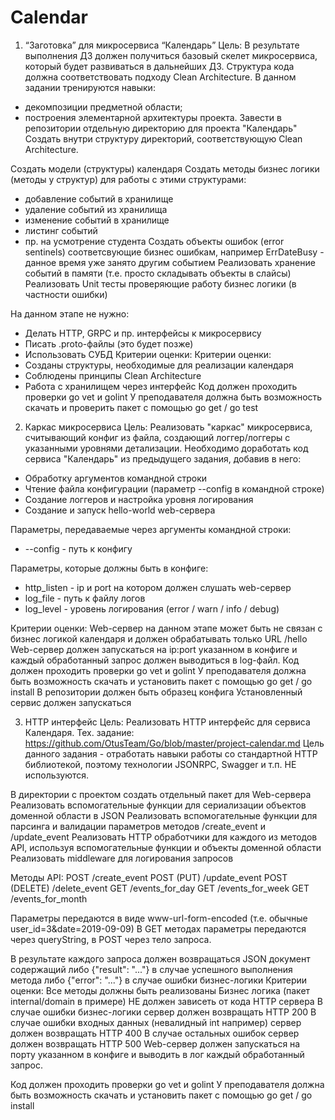 # Сalendar

1. “Заготовка” для микросервиса “Календарь”
Цель: В результате выполнения ДЗ должен получиться базовый скелет микросервиса, который будет развиваться в дальнейших ДЗ. Структура кода должна соответствовать подходу Clean Architecture. В данном задании тренируются навыки:
 - декомпозиции предметной области;
 - построения элементарной архитектуры проекта.
Завести в репозитории отдельную директорию для проекта "Календарь"
Создать внутри структуру директорий, соответствующую Clean Architecture.

Cоздать модели (структуры) календаря
Cоздать методы бизнес логики (методы у структур) для работы с этими структурами:
- добавление событий в хранилище
- удаление событий из хранилища
- изменение событий в хранилище
- листинг событий
- пр. на усмотрение студента
Создать объекты ошибок (error sentinels) соответсвующие бизнес ошибкам, например ErrDateBusy - данное время уже занято другим событием
Реализовать хранение событий в памяти (т.е. просто складывать объекты в слайсы)
Реализовать Unit тесты проверяющие работу бизнес логики (в частности ошибки)

На данном этапе не нужно:
- Делать HTTP, GRPC и пр. интерфейсы к микросервису
- Писать .proto-файлы (это будет позже)
- Использовать СУБД
Критерии оценки: Критерии оценки:
- Созданы структуры, необходимые для реализации календаря
- Соблюдены принципы Clean Architecture
- Работа с хранилищем через интерфейс 
Код должен проходить проверки go vet и golint
У преподавателя должна быть возможность скачать и проверить пакет с помощью go get / go test

2. Каркас микросервиса
Цель: Реализовать "каркас" микросервиса, считывающий конфиг из файла, создающий логгер/логгеры с указанными уровнями детализации.
Необходимо доработать код сервиса "Календарь" из предыдущего задания, добавив в него:

* Обработку аргументов командной строки
* Чтение файла конфигурации (параметр --config в командной строке)
* Создание логгеров и настройка уровня логирования
* Создание и запуск hello-world web-сервера

Параметры, передаваемые через аргументы командной строки:
* --config - путь к конфигу

Параметры, которые должны быть в конфиге:
* http_listen - ip и port на котором должен слушать web-сервер
* log_file - путь к файлу логов
* log_level - уровень логирования (error / warn / info / debug)

Критерии оценки: Web-сервер на данном этапе может быть не связан с бизнес логикой календаря и должен обрабатывать только URL /hello
Web-сервер должен запускаться на ip:port указанном в конфиге и каждый обработанный запрос должен выводиться в log-файл.
Код должен проходить проверки go vet и golint
У преподавателя должна быть возможность скачать и установить пакет с помощью go get / go install
В репозитории должен быть образец конфига
Установленный сервис должен запускаться

3. HTTP интерфейс
Цель: Реализовать HTTP интерфейс для сервиса Календаря.
Тех. задание: https://github.com/OtusTeam/Go/blob/master/project-calendar.md
Цель данного задания - отработать навыки работы со стандартной HTTP библиотекой,
поэтому технологии JSONRPC, Swagger и т.п. НЕ используются.

В директории с проектом создать отдельный пакет для Web-сервера
Реализовать вспомогательные функции для сериализации объектов доменной области в JSON
Реализовать вспомогательные функции для парсинга и валидации параметров методов /create_event и /update_event
Реализовать HTTP обработчики для каждого из методов API, используя вспомогательные функции и объекты доменной области
Реализовать middleware для логирования запросов

Методы API:
POST /create_event
POST (PUT) /update_event
POST (DELETE) /delete_event
GET /events_for_day
GET /events_for_week
GET /events_for_month

Параметры передаются в виде www-url-form-encoded (т.е. обычные user_id=3&date=2019-09-09)
В GET методах параметры передаются через queryString, в POST через тело запроса.

В результате каждого запроса должен возвращаться JSON документ содержащий 
либо {"result": "..."} в случае успешного выполнения метода
либо {"error": "..."} в случае ошибки бизнес-логики
Критерии оценки: Все методы должны быть реализованы
Бизнес логика (пакет internal/domain в примере) НЕ должен зависеть от кода HTTP сервера 
В случае ошибки бизнес-логики сервер должен возвращать HTTP 200
В случае ошибки входных данных (невалидный int например) сервер должен возвращать HTTP 400
В случае остальных ошибок сервер должен возвращать HTTP 500
Web-сервер должен запускаться на порту указанном в конфиге и выводить в лог каждый обработанный запрос.

Код должен проходить проверки go vet и golint
У преподавателя должна быть возможность скачать и установить пакет с помощью go get / go install

